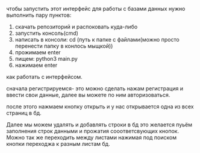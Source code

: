 чтобы запустить этот интерфейс для работы с базами данных нужно выполнить пару пунктов:

1. скачать репозиторий и распоковать куда-либо
2. запустить консоль(cmd)
3. написать в консоли: cd (путь к папке с файлами(можно просто перенести папку в конлось мыщкой))
4. прожимаем enter
5. пищем: python3 main.py
6. нажимаем enter


как работать с интерфейсом.

сначала регистрируемся- это можно сделать нажам регистрация и ввести свои данные, далее вы можете по ним авторизоваться.

после этого нажмаем кнопку открыть и у нас открывается одна из всех страниц в бд. 

Далее мы можем удалять и добавлять строки в бд это желается пуьём заполнения строк данными и прожатия сооответсвующих кнопок.
Можно так же переходить между листами нажимая под поиском кнопки переходжа к разным листам бд.
